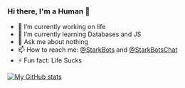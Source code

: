 ### Hi there, I'm a Human 👋

- 🔭 I’m currently working on life
- 🌱 I’m currently learning Databases and JS
- 💬 Ask me about nothing
- 📫 How to reach me: [@StarkBots](https://t.me/StarkBots) and [@StarkBotsChat](https://t.me/StarkBotsChat)
- ⚡ Fun fact: Life Sucks


[![My GitHub stats](https://github-readme-stats.vercel.app/api?username=StarkBotsIndustries&theme=nightowl)](https://github.com/StarkBotsIndustries)
